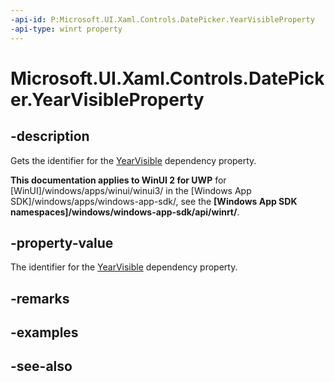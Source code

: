 ```yaml
---
-api-id: P:Microsoft.UI.Xaml.Controls.DatePicker.YearVisibleProperty
-api-type: winrt property
---
```


<!-- Property syntax
public Windows.UI.Xaml.DependencyProperty YearVisibleProperty { get; }
-->

# Microsoft.UI.Xaml.Controls.DatePicker.YearVisibleProperty

## -description
Gets the identifier for the [YearVisible](datepicker_yearvisible.md) dependency property.

**This documentation applies to WinUI 2 for UWP** for [WinUI]/windows/apps/winui/winui3/ in the [Windows App SDK]/windows/apps/windows-app-sdk/, see the **[Windows App SDK namespaces]/windows/windows-app-sdk/api/winrt/**.

## -property-value
The identifier for the [YearVisible](datepicker_yearvisible.md) dependency property.

## -remarks

## -examples

## -see-also
